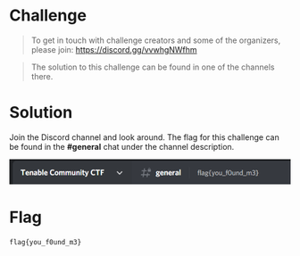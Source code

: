 # Challenge
> To get in touch with challenge creators and some of the organizers, please join: https://discord.gg/vvwhgNWfhm

> The solution to this challenge can be found in one of the channels there. 

# Solution
Join the Discord channel and look around. The flag for this challenge can be found in the **#general** chat under the channel description.

![intro2 flag](./intro2_flag.PNG)
# Flag
```
flag{you_f0und_m3}
```
